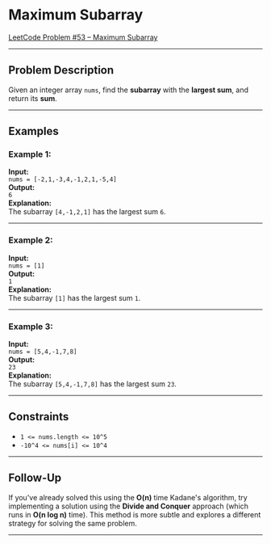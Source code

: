 # Maximum Subarray

 [LeetCode Problem #53 – Maximum Subarray](https://leetcode.com/problems/maximum-subarray/)

---

## Problem Description

Given an integer array `nums`, find the **subarray** with the **largest sum**, and return its **sum**.

---

## Examples

### Example 1:
**Input:**  
`nums = [-2,1,-3,4,-1,2,1,-5,4]`  
**Output:**  
`6`  
**Explanation:**  
The subarray `[4,-1,2,1]` has the largest sum `6`.

---

### Example 2:
**Input:**  
`nums = [1]`  
**Output:**  
`1`  
**Explanation:**  
The subarray `[1]` has the largest sum `1`.

---

### Example 3:
**Input:**  
`nums = [5,4,-1,7,8]`  
**Output:**  
`23`  
**Explanation:**  
The subarray `[5,4,-1,7,8]` has the largest sum `23`.

---

## Constraints

- `1 <= nums.length <= 10^5`
- `-10^4 <= nums[i] <= 10^4`

---

## Follow-Up

If you've already solved this using the **O(n)** time Kadane's algorithm, try implementing a solution using the **Divide and Conquer** approach (which runs in **O(n log n)** time). This method is more subtle and explores a different strategy for solving the same problem.

---

